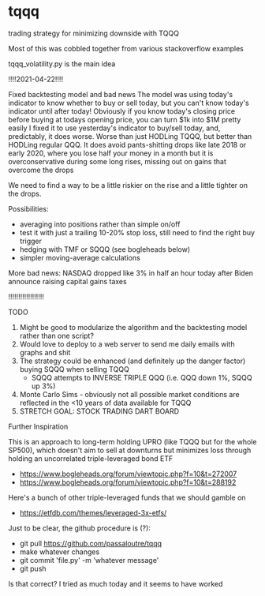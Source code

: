 # tqqq
trading strategy for minimizing downside with TQQQ

Most of this was cobbled together from various stackoverflow examples

tqqq_volatility.py is the main idea

!!!!2021-04-22!!!!

Fixed backtesting model and bad news
The model was using today's indicator to know whether to buy or sell today, but you can't know today's indicator until after today!
Obviously if you know today's closing price before buying at todays opening price, you can turn $1k into $1M pretty easily
I fixed it to use yesterday's indicator to buy/sell today, and, predictably, it does worse. Worse than just HODLing TQQQ, but better than HODLing regular QQQ.
It does avoid pants-shitting drops like late 2018 or early 2020, where you lose half your money in a month but it is overconservative during some long rises, missing out on gains that overcome the drops

We need to find a way to be a little riskier on the rise and a little tighter on the drops.

Possibilities: 
- averaging into positions rather than simple on/off
- test it with just a trailing 10-20% stop loss, still need to find the right buy trigger
- hedging with TMF or SQQQ (see bogleheads below)
- simpler moving-average calculations

More bad news: NASDAQ dropped like 3% in half an hour today after Biden announce raising capital gains taxes

!!!!!!!!!!!!!!!!!!

TODO
1. Might be good to modularize the algorithm and the backtesting model rather than one script?
2. Would love to deploy to a web server to send me daily emails with graphs and shit
3. The strategy could be enhanced (and definitely up the danger factor) buying SQQQ when selling TQQQ
   * SQQQ attempts to INVERSE TRIPLE QQQ (i.e. QQQ down 1%, SQQQ up 3%)
4. Monte Carlo Sims - obviously not all possible market conditions are reflected in the <10 years of data available for TQQQ
4. STRETCH GOAL: STOCK TRADING DART BOARD

Further Inspiration

This is an approach to long-term holding UPRO (like TQQQ but for the whole SP500), which doesn't aim to sell at downturns but minimizes loss through holding an uncorrelated triple-leveraged bond ETF

* https://www.bogleheads.org/forum/viewtopic.php?f=10&t=272007
* https://www.bogleheads.org/forum/viewtopic.php?f=10&t=288192


Here's a bunch of other triple-leveraged funds that we should gamble on

* https://etfdb.com/themes/leveraged-3x-etfs/

Just to be clear, the github procedure is (?):

* git pull https://github.com/passaloutre/tqqq
* make whatever changes
* git commit 'file.py' -m 'whatever message'
* git push

Is that correct? I tried as much today and it seems to have worked
